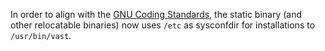 In order to align with the [GNU Coding
Standards](https://www.gnu.org/prep/standards/html_node/Directory-Variables.html),
the static binary (and other relocatable binaries) now uses `/etc` as
sysconfdir for installations to `/usr/bin/vast`.
